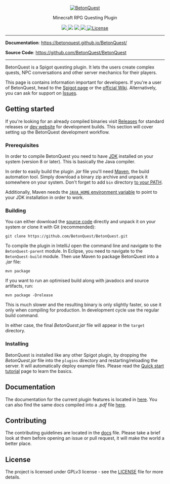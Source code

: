 <p align="center">
  <a href="https://betonquest.github.io/BetonQuest/"><img src="https://betonquest.pl/assets/logo.png" alt="BetonQuest
  "></a>
</p>

<p align="center">Minecraft RPG Questing Plugin</p>

<p align="center">
    <a href="https://bstats.org/plugin/bukkit/BetonQuest/551/">
        <img src="https://img.shields.io/bstats/servers/551" />
     </a>
    <img src="https://img.shields.io/spiget/stars/2117"/>
    <a href="https://discord.gg/MvmkHEu" target="_blank">
        <img src="https://img.shields.io/badge/discord-join-7289DA.svg?logo=discord&longCache=true&style=flat" />
    </a>
    <a href="https://github.com/BetonQuest/BetonQuest/actions" target="_blank">
        <img src="https://github.com/BetonQuest/BetonQuest/workflows/Build/badge.svg?branch=master&event=push">
    </a>
    <a href="https://github.com/BetonQuest/BetonQuest/blob/master/LICENSE">
        <img src="https://img.shields.io/badge/license-GPLv3-blue" alt="License" />
      </a>
    

</p>

---

**Documentation**: <a href="https://betonquest.github.io/BetonQuest/" target="_blank">https://betonquest.github.io/BetonQuest/</a>

**Source Code**: <a href="https://github.com/BetonQuest/BetonQuest/" target="_blank">https://github.com/BetonQuest/BetonQuest</a>

---

BetonQuest is a Spigot questing plugin. It lets the users create complex quests, NPC conversations and other server mechanics for their players.

This page is contains information important for developers. If you're a user of BetonQuest, head to the [Spigot page](https://www.spigotmc.org/resources/betonquest.2117/) or the [official Wiki](https://github.com/BetonQuest/BetonQuest/wiki). Alternatively, you can ask for support on [Issues](https://github.com/BetonQuest/BetonQuest/issues).

## Getting started

If you're looking for an already compiled binaries visit [Releases](https://github.com/Co0sh/BetonQuest/releases) for standard releases or [dev website](https://betonquest.pl) for development builds. This section will cover setting up the BetonQuest development workflow.

### Prerequisites

In order to compile BetonQuest you need to have [JDK](http://www.oracle.com/technetwork/java/javase/downloads/index.html) installed on your system (version 8 or later). This is basically the Java compiler.

In order to easily build the plugin _.jar_ file you'll need [Maven](https://maven.apache.org), the build automation tool. Simply download a binary zip archive and unpack it somewhere on your system. Don't forget to add `bin` directory [to your PATH](https://www.architectryan.com/2018/03/17/add-to-the-path-on-windows-10/).

Additionally, Maven needs the [`JAVA_HOME` environment variable](https://confluence.atlassian.com/doc/setting-the-java_home-variable-in-windows-8895.html) to point to your JDK installation in order to work.

### Building

You can either download the [source code](https://github.com/BetonQuest/BetonQuest/archive/master.zip) directly and unpack it on your system or clone it with Git (recommended):

```
git clone https://github.com/BetonQuest/BetonQuest.git
```

To compile the plugin in IntelliJ open the command line and navigate to the `BetonQuest-parent` module. In Eclipse, you need to navigate to the `BetonQuest-build` module. Then use Maven to package BetonQuest into a _.jar_ file:

```
mvn package
```

If you want to run an optimised build along with javadocs and source artifacts, run:

```
mvn package -Drelease
```

This is much slower and the resulting binary is only slightly faster, so use it only when compiling for production. In development cycle use the regular build command.

In either case, the final _BetonQuest.jar_ file will appear in the `target` directory.

### Installing

BetonQuest is installed like any other Spigot plugin, by dropping the _BetonQuest.jar_ file into the `plugins` directory and restarting/reloading the server. It will automatically deploy example files. Please read the [Quick start tutorial](https://betonquest.github.io/BetonQuest/en/latest/04-Quick-start-tutorial/) page to learn the basics.

## Documentation

The documentation for the current plugin features is located in [here](https://betonquest.github.io/BetonQuest/). You can also find the same docs compiled into a _.pdf_ file [here](https://betonquest.github.io/BetonQuest/en/latest/pdf/documentation.pdf).

## Contributing

The contributing guidelines are located in the [docs](https://betonquest.github.io/BetonQuest/en/latest/14-Contributing/) file. Please take a brief look at them before opening an issue or pull request, it will make the world a better place.

## License

The project is licensed under GPLv3 license - see the [LICENSE](LICENSE) file for more details.
